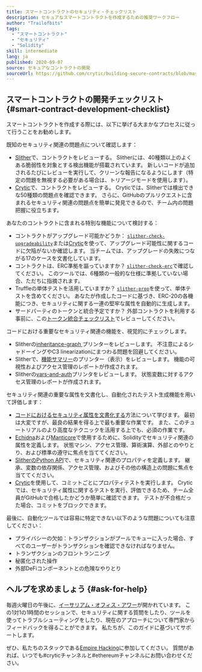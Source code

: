 ```yaml
---
title: スマートコントラクトのセキュリティ・チェックリスト
description: セキュアなスマートコントラクトを作成するための推奨ワークフロー
author: "Trailofbits"
tags:
  - "スマートコントラクト"
  - "セキュリティ"
  - "Solidity"
skill: intermediate
lang: ja
published: 2020-09-07
source: セキュアなコントラクトの開発
sourceUrl: https://github.com/crytic/building-secure-contracts/blob/master/development-guidelines/workflow.md
---
```


## スマートコントラクトの開発チェックリスト {#smart-contract-development-checklist}

スマートコントラクトを作成する際には、以下に挙げる大まかなプロセスに従って行うことをお勧めします。

既知のセキュリティ関連の問題点について確認します：

- [Slither](https://github.com/crytic/slither)で、コントラクトをレビューする。 Slitherには、40種類以上のよくある脆弱性を対象とする検出機能が搭載されています。 新しいコードが追加されるたびにレビューを実行して、クリーンな報告になるようにします（特定の問題を無視する必要がある場合は、トリアージモードを使用します）。
- [Crytic](https://crytic.io/)で、コントラクトをレビューする。 Cryticでは、Slitherでは検出できな50種類の問題点を確認できます。 さらに、GitHubのプルリクエストに含まれるセキュリティ関連の問題点を簡単に発見できるので、チーム内の問題把握に役立ちます。

あなたのコントラクトに含まれる特別な機能について検討する：

- コントラクトがアップグレード可能かどうか： [`slither-check-upgradeability`](https://github.com/crytic/slither/wiki/Upgradeability-Checks)または[Crytic](https://blog.trailofbits.com/2020/06/12/upgradeable-contracts-made-safer-with-crytic/)を使って、アップグレード可能性に関するコードに欠陥がないか確認します。 当チームでは、アップグレードの失敗につながる17のケースを文書化しています。
- コントラクトは、ERC準拠を謳っていますか？ [`slither-check-erc`](https://github.com/crytic/slither/wiki/ERC-Conformance)で確認してください。 このツールでは、6種類の一般的な仕様に準拠していない場合、ただちに指摘されます。
- Truffleの単体テストを活用していますか？ [`slither-prop`](https://github.com/crytic/slither/wiki/Property-generation)を使って、単体テストを含めてください。 あなたが作成したコードに基づき、ERC-20の各機能につき、セキュリティに関する一連の堅牢な属性を自動的に生成します。
- サードパーティのトークンと統合予定ですか？ 外部コントラクトを利用する事前に、この[トークン統合チェックリスト](/developers/tutorials/token-integration-checklist/)でレビューしてください。

コードにおける重要なセキュリティ関連の機能を、視覚的にチェックします。

- Slitherの[inheritance-graph ](https://github.com/trailofbits/slither/wiki/Printer-documentation#inheritance-graph)プリンターをレビューします。 不注意によるシャドーイングやC3 linearizationにまつわる問題を回避してください。
- Slitherで、[機能サマリー](https://github.com/trailofbits/slither/wiki/Printer-documentation#function-summary)のプリンター（表示）をレビューします。 機能の可視性およびアクセス管理のレポートが作成されます。
- Slitherの[vars-and-auth](https://github.com/trailofbits/slither/wiki/Printer-documentation#variables-written-and-authorization)プリンタをレビューします。 状態変数に対するアクセス管理のレポートが作成されます。

セキュリティ関連の重要な属性を文書化し、自動化されたテスト生成機能を用いて評価します：

- [コードにおけるセキュリティ属性を文書化する](/developers/tutorials/guide-to-smart-contract-security-tools/)方法について学びます。 最初は大変ですが、最良の結果を得る上で最も重要な作業です。 また、このチュートリアルのより高度なテクニックを活用する上でも、必須の作業です。
- [Echidna](https://github.com/crytic/echidna)および[Manticore](https://manticore.readthedocs.io/en/latest/verifier.html)で使用するために、Solidityでセキュリティ関連の属性を定義します。 状態マシン、アクセス管理、算術演算、外部とのやりとり、および標準の遵守に焦点を当ててください。
- [SlitherのPython API](/developers/tutorials/how-to-use-slither-to-find-smart-contract-bugs/)で、セキュリティ関連のプロパティを定義します。 継承、変数の依存関係、アクセス管理、およびその他の構造上の問題に焦点を当ててください。
- [Crytic](https://crytic.io)を使用して、コミットごとにプロパティテストを実行します。 Cryticでは、セキュリティ属性に関するテストを実行、評価できるため、チーム全員がGitHubで合格したかどうか簡単に確認できます。 テストが不合格だった場合、コミットをブロックできます。

最後に、自動化ツールでは容易に特定できない以下のような問題についても注意してください：

- プライバシーの欠如：トランザクションがプールでキューに入った場合、すべてのユーザーがトランザクションを確認できなければなりません。
- トランザクションのフロントランニング
- 秘匿化された操作
- 外部DeFiコンポーネントとの危険なやりとり

## ヘルプを求めましょう {#ask-for-help}

毎週火曜日の午後に、[イーサリアム・オフィス・アワー](https://calendly.com/dan-trailofbits/ethereum-office-hours)が開かれています。 この1対1の1時間のセッションで、セキュリティに関する質問をしたり、ツールを使ってトラブルシューティングをしたり、現在のアプローチについて専門家からフィードバックを得ることができます。 私たちが、このガイドに基づいてサポートします。

ぜひ、私たちのスタックである[Empire Hacking](https://join.slack.com/t/empirehacking/shared_invite/zt-h97bbrj8-1jwuiU33nnzg67JcvIciUw)に参加してください。 質問があれば、いつでも#cryticチャンネルと#ethereumチャンネルにお問い合わせください。
